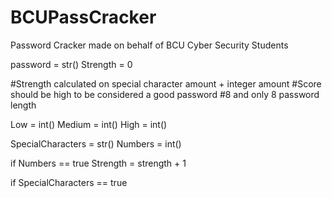 # BCUPassCracker
Password Cracker made on behalf of BCU Cyber Security Students

password = str()
Strength = 0

#Strength calculated on special character amount + integer amount
#Score should be high to be considered a good password
#8 and only 8 password length

Low = int()
Medium = int()
High = int()


SpecialCharacters = str()
Numbers = int()

if Numbers == true
  Strength = strength + 1

if SpecialCharacters == true
  




